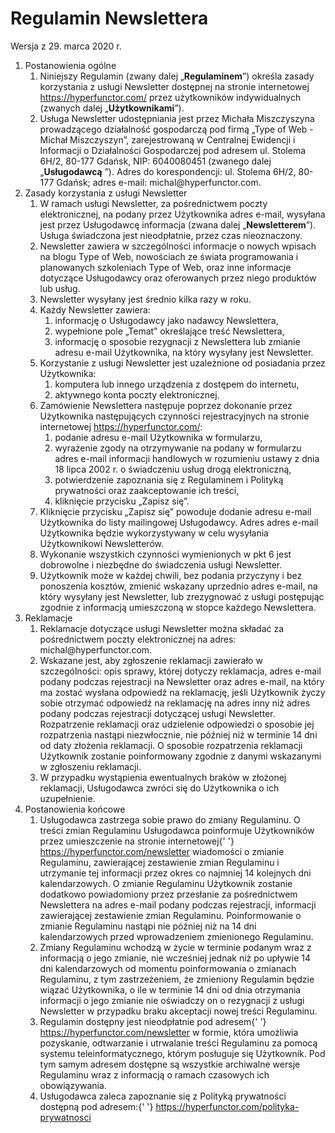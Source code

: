# Regulamin Newslettera

Wersja z 29. marca 2020 r.

<div className="regulations">
<ol>
  <li>
    Postanowienia ogólne
    <ol>
      <li>
        Niniejszy Regulamin (zwany dalej „<b>Regulaminem</b>”) określa zasady korzystania z usługi Newsletter
        dostępnej na stronie internetowej <a href="https://hyperfunctor.com/">https://hyperfunctor.com/</a> przez
        użytkowników indywidualnych (zwanych dalej „<b>Użytkownikami</b>”).
      </li>
      <li>
        Usługa Newsletter udostępniania jest przez Michała Miszczyszyna prowadzącego działalność gospodarczą pod firmą
        „Type of Web - Michał Miszczyszyn”, zarejestrowaną w Centralnej Ewidencji i Informacji o Działalności
        Gospodarczej pod adresem ul. Stolema 6H/2, 80-177 Gdańsk, NIP: 6040080451 (zwanego dalej „<b>Usługodawcą</b>
        ”). Adres do korespondencji: ul. Stolema 6H/2, 80-177 Gdańsk; adres e-mail: michal@hyperfunctor.com.
      </li>
    </ol>
  </li>
  <li>
    Zasady korzystania z usługi Newsletter
    <ol>
      <li>
        W ramach usługi Newsletter, za pośrednictwem poczty elektronicznej, na podany przez Użytkownika adres e-mail,
        wysyłana jest przez Usługodawcę informacja (zwana dalej „<b>Newsletterem</b>”). Usługa świadczona jest
        nieodpłatnie, przez czas nieoznaczony.
      </li>
      <li>
        Newsletter zawiera w szczególności informacje o nowych wpisach na blogu Type of Web, nowościach ze świata
        programowania i planowanych szkoleniach Type of Web, oraz inne informacje dotyczące Usługodawcy oraz
        oferowanych przez niego produktów lub usług.
      </li>
      <li>Newsletter wysyłany jest średnio kilka razy w roku. </li>
      <li>
        Każdy Newsletter zawiera:
        <ol>
          <li>informację o Usługodawcy jako nadawcy Newslettera, </li>
          <li>wypełnione pole „Temat” określające treść Newslettera, </li>
          <li>
            informację o sposobie rezygnacji z Newslettera lub zmianie adresu e-mail Użytkownika, na który wysyłany
            jest Newsletter.
          </li>
        </ol>
      </li>
      <li>
        Korzystanie z usługi Newsletter jest uzależnione od posiadania przez Użytkownika:
        <ol>
          <li>komputera lub innego urządzenia z dostępem do internetu, </li>
          <li>aktywnego konta poczty elektronicznej. </li>
        </ol>
      </li>
      <li>
        Zamówienie Newslettera następuje poprzez dokonanie przez Użytkownika następujących czynności rejestracyjnych
        na stronie internetowej <a href="https://hyperfunctor.com/">https://hyperfunctor.com/</a>:
        <ol>
          <li>podanie adresu e-mail Użytkownika w formularzu, </li>
          <li>
            wyrażenie zgody na otrzymywanie na podany w formularzu adres e-mail informacji handlowych w rozumieniu
            ustawy z dnia 18 lipca 2002 r. o świadczeniu usług drogą elektroniczną,
          </li>
          <li>potwierdzenie zapoznania się z Regulaminem i Polityką prywatności oraz zaakceptowanie ich treści, </li>
          <li>kliknięcie przycisku „Zapisz się”.</li>
        </ol>
      </li>
      <li>
        Kliknięcie przycisku „Zapisz się” powoduje dodanie adresu e-mail Użytkownika do listy mailingowej Usługodawcy.
        Adres adres e-mail Użytkownika będzie wykorzystywany w celu wysyłania Użytkownikowi Newsletterów.
      </li>
      <li>
        Wykonanie wszystkich czynności wymienionych w pkt 6 jest dobrowolne i niezbędne do świadczenia usługi
        Newsletter.
      </li>
      <li>
        Użytkownik może w każdej chwili, bez podania przyczyny i bez ponoszenia kosztów, zmienić wskazany uprzednio
        adres e-mail, na który wysyłany jest Newsletter, lub zrezygnować z usługi postępując zgodnie z informacją
        umieszczoną w stopce każdego Newslettera.
      </li>
    </ol>
  </li>
  <li>
    Reklamacje
    <ol>
      <li>
        Reklamacje dotyczące usługi Newsletter można składać za pośrednictwem poczty elektronicznej na adres:
        michal@hyperfunctor.com.
      </li>
      <li>
        Wskazane jest, aby zgłoszenie reklamacji zawierało w szczególności: opis sprawy, której dotyczy reklamacja,
        adres e-mail podany podczas rejestracji na Newsletter oraz adres e-mail, na który ma zostać wysłana odpowiedź
        na reklamację, jeśli Użytkownik życzy sobie otrzymać odpowiedź na reklamację na adres inny niż adres podany
        podczas rejestracji dotyczącej usługi Newsletter. Rozpatrzenie reklamacji oraz udzielenie odpowiedzi o
        sposobie jej rozpatrzenia nastąpi niezwłocznie, nie później niż w terminie 14 dni od daty złożenia reklamacji.
        O sposobie rozpatrzenia reklamacji Użytkownik zostanie poinformowany zgodnie z danymi wskazanymi w zgłoszeniu
        reklamacji.
      </li>
      <li>
        W przypadku wystąpienia ewentualnych braków w złożonej reklamacji, Usługodawca zwróci się do Użytkownika o ich
        uzupełnienie.
      </li>
    </ol>
  </li>
  <li>
    Postanowienia końcowe
    <ol>
      <li>
        Usługodawca zastrzega sobie prawo do zmiany Regulaminu. O treści zmian Regulaminu Usługodawca poinformuje
        Użytkowników przez umieszczenie na stronie internetowej{' '}
        <a href="https://hyperfunctor.com/newsletter">https://hyperfunctor.com/newsletter</a> wiadomości o zmianie Regulaminu,
        zawierającej zestawienie zmian Regulaminu i utrzymanie tej informacji przez okres co najmniej 14 kolejnych dni
        kalendarzowych. O zmianie Regulaminu Użytkownik zostanie dodatkowo powiadomiony przez przesłanie za
        pośrednictwem Newslettera na adres e-mail podany podczas rejestracji, informacji zawierającej zestawienie
        zmian Regulaminu. Poinformowanie o zmianie Regulaminu nastąpi nie później niż na 14 dni kalendarzowych przed
        wprowadzeniem zmienionego Regulaminu.
      </li>
      <li>
        Zmiany Regulaminu wchodzą w życie w terminie podanym wraz z informacją o jego zmianie, nie wcześniej jednak
        niż po upływie 14 dni kalendarzowych od momentu poinformowania o zmianach Regulaminu, z tym zastrzeżeniem, że
        zmieniony Regulamin będzie wiązać Użytkownika, o ile w terminie 14 dni od dnia otrzymania informacji o jego
        zmianie nie oświadczy on o rezygnacji z usługi Newsletter w przypadku braku akceptacji nowej treści
        Regulaminu.
      </li>
      <li>
        Regulamin dostępny jest nieodpłatnie pod adresem{' '}
        <a href="https://hyperfunctor.com/newsletter">https://hyperfunctor.com/newsletter</a> w formie, która umożliwia
        pozyskanie, odtwarzanie i utrwalanie treści Regulaminu za pomocą systemu teleinformatycznego, którym posługuje
        się Użytkownik. Pod tym samym adresem dostępne są wszystkie archiwalne wersje Regulaminu wraz z informacją o
        ramach czasowych ich obowiązywania.
      </li>
      <li>
        Usługodawca zaleca zapoznanie się z Polityką prywatności dostępną pod adresem:{' '}
        <a href="https://hyperfunctor.com/polityka-prywatnosci">https://hyperfunctor.com/polityka-prywatnosci</a>
      </li>
    </ol>
  </li>
</ol>
</div>
